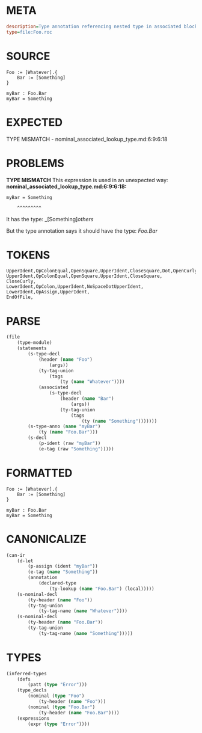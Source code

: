 # META
~~~ini
description=Type annotation referencing nested type in associated block
type=file:Foo.roc
~~~
# SOURCE
~~~roc
Foo := [Whatever].{
    Bar := [Something]
}

myBar : Foo.Bar
myBar = Something
~~~
# EXPECTED
TYPE MISMATCH - nominal_associated_lookup_type.md:6:9:6:18
# PROBLEMS
**TYPE MISMATCH**
This expression is used in an unexpected way:
**nominal_associated_lookup_type.md:6:9:6:18:**
```roc
myBar = Something
```
        ^^^^^^^^^

It has the type:
    _[Something]_others_

But the type annotation says it should have the type:
    _Foo.Bar_

# TOKENS
~~~zig
UpperIdent,OpColonEqual,OpenSquare,UpperIdent,CloseSquare,Dot,OpenCurly,
UpperIdent,OpColonEqual,OpenSquare,UpperIdent,CloseSquare,
CloseCurly,
LowerIdent,OpColon,UpperIdent,NoSpaceDotUpperIdent,
LowerIdent,OpAssign,UpperIdent,
EndOfFile,
~~~
# PARSE
~~~clojure
(file
	(type-module)
	(statements
		(s-type-decl
			(header (name "Foo")
				(args))
			(ty-tag-union
				(tags
					(ty (name "Whatever"))))
			(associated
				(s-type-decl
					(header (name "Bar")
						(args))
					(ty-tag-union
						(tags
							(ty (name "Something")))))))
		(s-type-anno (name "myBar")
			(ty (name "Foo.Bar")))
		(s-decl
			(p-ident (raw "myBar"))
			(e-tag (raw "Something")))))
~~~
# FORMATTED
~~~roc
Foo := [Whatever].{
	Bar := [Something]
}

myBar : Foo.Bar
myBar = Something
~~~
# CANONICALIZE
~~~clojure
(can-ir
	(d-let
		(p-assign (ident "myBar"))
		(e-tag (name "Something"))
		(annotation
			(declared-type
				(ty-lookup (name "Foo.Bar") (local)))))
	(s-nominal-decl
		(ty-header (name "Foo"))
		(ty-tag-union
			(ty-tag-name (name "Whatever"))))
	(s-nominal-decl
		(ty-header (name "Foo.Bar"))
		(ty-tag-union
			(ty-tag-name (name "Something")))))
~~~
# TYPES
~~~clojure
(inferred-types
	(defs
		(patt (type "Error")))
	(type_decls
		(nominal (type "Foo")
			(ty-header (name "Foo")))
		(nominal (type "Foo.Bar")
			(ty-header (name "Foo.Bar"))))
	(expressions
		(expr (type "Error"))))
~~~
